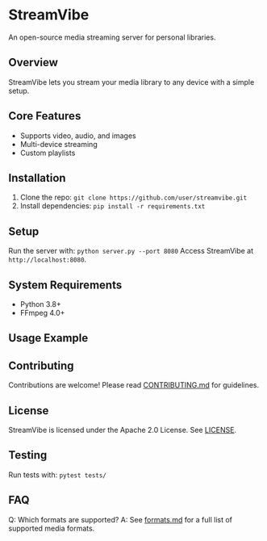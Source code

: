 # StreamVibe
An open-source media streaming server for personal libraries.
## Overview
StreamVibe lets you stream your media library to any device with a simple setup.
## Core Features
- Supports video, audio, and images
- Multi-device streaming
- Custom playlists
## Installation
1. Clone the repo: `git clone https://github.com/user/streamvibe.git`
2. Install dependencies: `pip install -r requirements.txt`
## Setup
Run the server with: `python server.py --port 8080`
Access StreamVibe at `http://localhost:8080`.
## System Requirements
- Python 3.8+
- FFmpeg 4.0+
## Usage Example

## Contributing
Contributions are welcome! Please read [CONTRIBUTING.md](CONTRIBUTING.md) for guidelines.
## License
StreamVibe is licensed under the Apache 2.0 License. See [LICENSE](LICENSE).
## Testing
Run tests with: `pytest tests/`
## FAQ
Q: Which formats are supported?
A: See [formats.md](docs/formats.md) for a full list of supported media formats.
